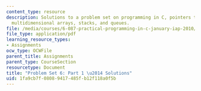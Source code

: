 ```yaml
---
content_type: resource
description: Solutions to a problem set on programming in C, pointers to pointers,
  multidimensional arrays, stacks, and queues.
file: /media/courses/6-087-practical-programming-in-c-january-iap-2010/1fa9cb7f08089417485fb12f118a0f5b_MIT6_087IAP10_assn06a_sol.pdf
file_type: application/pdf
learning_resource_types:
- Assignments
ocw_type: OCWFile
parent_title: Assignments
parent_type: CourseSection
resourcetype: Document
title: "Problem Set 6: Part 1 \u2014 Solutions"
uid: 1fa9cb7f-0808-9417-485f-b12f118a0f5b
---
```

